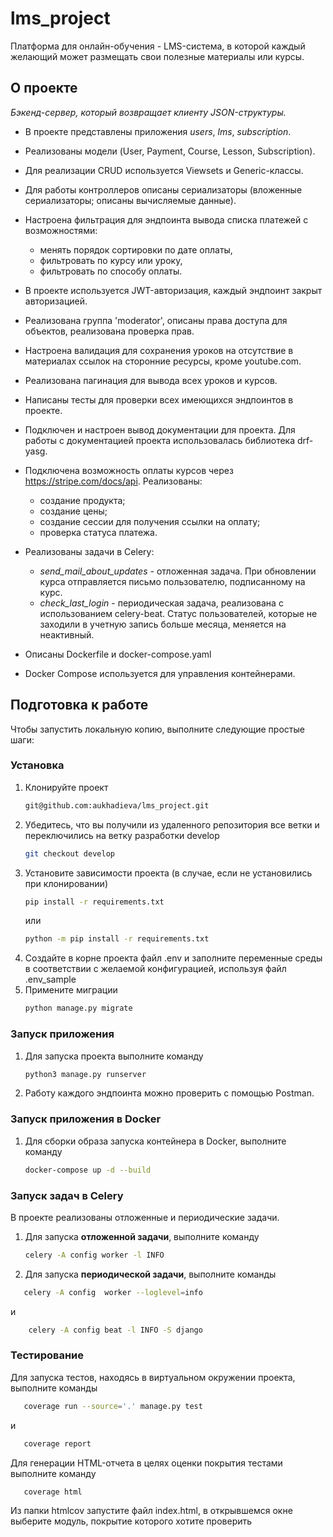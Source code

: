# lms_project
Платформа для онлайн-обучения - LMS-система, в которой каждый желающий может размещать свои полезные материалы или курсы.

<!-- ABOUT THE PROJECT -->
## О проекте
*Бэкенд-сервер, который возвращает клиенту JSON-структуры.*

- В проекте представлены приложения *users*, *lms*, *subscription*.
- Реализованы модели (User, Payment, Course, Lesson, Subscription).
- Для реализации CRUD используется Viewsets и Generic-классы.
- Для работы контроллеров описаны сериализаторы (вложенные сериализаторы; описаны вычисляемые данные).
- Настроена фильтрация для эндпоинта вывода списка платежей с возможностями:
  - менять порядок сортировки по дате оплаты,
  - фильтровать по курсу или уроку,
  - фильтровать по способу оплаты.
- В проекте используется JWT-авторизация, каждый эндпоинт закрыт авторизацией.
- Реализована группа 'moderator', описаны права доступа для объектов, реализована проверка прав.
- Настроена валидация для сохранения уроков на отсутствие в материалах ссылок на сторонние ресурсы, кроме youtube.com.
- Реализована пагинация для вывода всех уроков и курсов.
- Написаны тесты для проверки всех имеющихся эндпоинтов в проекте.
- Подключен и настроен вывод документации для проекта. Для работы с документацией проекта использовалась библиотека drf-yasg.
- Подключена возможность оплаты курсов через https://stripe.com/docs/api. Реализованы:
  - создание продукта;
  - создание цены;
  - создание сессии для получения ссылки на оплату;
  - проверка статуса платежа.
- Реализованы задачи в Celery:
  - *send_mail_about_updates* - отложенная задача. При обновлении курса отправляется письмо пользователю, подписанному на курс.
  - *check_last_login* - периодическая задача, реализована с использованием celery-beat. Статус пользователей, которые не заходили в учетную запись больше месяца, меняется на неактивный.

- Описаны Dockerfile и docker-compose.yaml
- Docker Compose используется для управления контейнерами.


<!-- GETTING STARTED -->
## Подготовка к работе

Чтобы запустить локальную копию, выполните следующие простые шаги:

### Установка

1. Клонируйте проект
   ```sh
   git@github.com:aukhadieva/lms_project.git
   ```
2. Убедитесь, что вы получили из удаленного репозитория все ветки и переключились на ветку разработки develop
   ```sh
   git checkout develop
   ```
3. Установите зависимости проекта (в случае, если не установились при клонировании)
   ```sh
   pip install -r requirements.txt
   ```
   или
   ```sh
   python -m pip install -r requirements.txt
   ```
4. Создайте в корне проекта файл .env и заполните переменные среды в соответствии с желаемой конфигурацией, используя файл .env_sample
5. Примените миграции
   ```sh
   python manage.py migrate
   ```

### Запуск приложения
1. Для запуска проекта выполните команду
   ```sh
   python3 manage.py runserver
   ```
2. Работу каждого эндпоинта можно проверить с помощью Postman.

### Запуск приложения в Docker
1. Для сборки образа запуска контейнера в Docker, выполните команду
   ```sh
   docker-compose up -d --build
   ```
   
### Запуск задач в Celery
В проекте реализованы отложенные и периодические задачи.
1. Для запуска **отложенной задачи**, выполните команду
   ```sh
   celery -A config worker -l INFO
   ```
2. Для запуска **периодической задачи**, выполните команды
```sh
   celery -A config  worker --loglevel=info
   ```
и
```sh
    celery -A config beat -l INFO -S django
   ```

### Тестирование
Для запуска тестов, находясь в виртуальном окружении проекта, выполните команды
```sh
   coverage run --source='.' manage.py test
   ```
и
```sh
   coverage report
   ```
Для генерации HTML-отчета в целях оценки покрытия тестами выполните команду
```sh
   coverage html
   ```

Из папки htmlcov запустите файл index.html, в открывшемся окне выберите модуль, покрытие которого хотите проверить